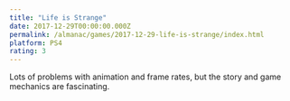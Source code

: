 ```yaml
---
title: "Life is Strange"
date: 2017-12-29T00:00:00.000Z
permalink: /almanac/games/2017-12-29-life-is-strange/index.html
platform: PS4
rating: 3
---
```


Lots of problems with animation and frame rates, but the story and game mechanics are fascinating.